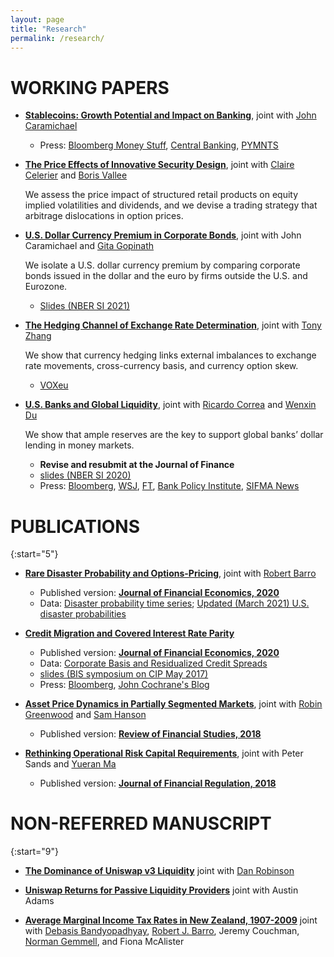 ```yaml
---
layout: page
title: "Research"
permalink: /research/
---
```


<!-- Papers completed during my 4 years of Ph.D. and 2 years as an economist at the Fed
 -->

<!-- To cite: bibtex -->
# WORKING PAPERS


* **[Stablecoins: Growth Potential and Impact on Banking](https://www.federalreserve.gov/econres/ifdp/stablecoins-growth-potential-and-impact-on-banking.htm)**, joint with [John Caramichael](http://johncaramichael.com/)
  - Press: [Bloomberg Money Stuff](https://www.bloomberg.com/opinion/articles/2022-02-01/hedge-funds-are-a-job-now), [Central Banking](https://www.centralbanking.com/fintech/crypto-assets/7928291/fed-paper-explores-stablecoins-impact-on-financial-system), [PYMNTS](https://www.pymnts.com/cryptocurrency/2022/fed-paper-finds-stablecoin-risks-are-manageable-and-come-with-rewards/)

* **[The Price Effects of Innovative Security Design](../papers/CLVProject_WP_v8.pdf)**, joint with [Claire Celerier](https://sites.google.com/view/clairecelerier/home) and [Boris Vallee](https://www.borisvallee.com/)

    We assess the price impact of structured retail products on equity implied volatilities and dividends, and we devise a trading strategy that arbitrage dislocations in option prices.

* **[U.S. Dollar Currency Premium in Corporate Bonds](http://conference.nber.org/conf_papers/f158214.pdf)**, joint with John Caramichael and [Gita Gopinath](https://scholar.harvard.edu/gopinath/home)

    We isolate a U.S. dollar currency premium by comparing corporate bonds issued in the dollar and the euro by firms outside the U.S. and Eurozone.
    - [Slides (NBER SI 2021)](https://conference.nber.org/conf_papers/f158214.slides.pdf)

* **[The Hedging Channel of Exchange Rate Determination](../papers/HedgingChannelofExchangeRate_Latest.pdf)**, joint with [Tony Zhang](https://sites.google.com/view/tzhang0/home?authuser=0)

    We show that currency hedging links external imbalances to exchange rate movements, cross-currency basis, and currency option skew.  
    - [VOXeu](https://voxeu.org/article/currency-hedging-exchange-rate-movement-and-dollar-swap-line-usage-during-covid-19)
   <!-- SR-SV[https://www.sr-sv.com/external-imbalances-and-fx-returns/] -->

* **[U.S. Banks and Global Liquidity](papers/US_Banks_Global_Liquidity.pdf)**, joint with [Ricardo Correa](https://sites.google.com/view/ricardocorrea/home) and [Wenxin Du](https://sites.google.com/site/wenxindu/)

    We show that ample reserves are the key to support global banks’ dollar lending in money markets.
    - **Revise and resubmit at the Journal of Finance**
    - [slides (NBER SI 2020)](https://conference.nber.org/conf_papers/f142383.slides.pdf)
    - Press: [Bloomberg](https://news.bloomberglaw.com/banking-law/how-regulations-shrinking-fed-balance-sheet-fueled-repo-mayhem), [WSJ](https://www.wsj.com/articles/how-the-worlds-dullest-market-quietly-created-a-synthetic-dollar-empire-11601031401), [FT](https://on.ft.com/33ydiMD), [Bank Policy Institute](https://bpi.com/notes-papers-presentations/bank-intermediation-in-financial-markets-under-stress/), [SIFMA News](https://www.sifma.org/resources/news/resolution-planning-for-large-international-banks-considerations-for-the-federal-reserve-and-the-fdic/)

# PUBLICATIONS

{:start="5"}
* **[Rare Disaster Probability and Options-Pricing](https://oconnell.fas.harvard.edu/files/gliao/files/rarediasteroptions.pdf)**, joint with [Robert Barro](https://scholar.harvard.edu/barro/home)
    - Published version: **[Journal of Financial Economics, 2020](https://doi.org/10.1016/j.jfineco.2020.10.001)**
    - Data: [Disaster probability time series](https://www.dropbox.com/s/5led0diefw1q7o0/disasterprobabilities.xlsx?dl=0); [Updated (March 2021) U.S. disaster probabilities](data/spx_disaster_prob_march2021update.csv)
    <!-- <p>&nbsp;</p> -->


* **[Credit Migration and Covered Interest Rate Parity](papers/CreditCIP_JFE.pdf)**
    - Published version: **[Journal of Financial Economics, 2020](https://doi.org/10.1016/j.jfineco.2020.06.002)**
    - Data: [Corporate Basis and Residualized Credit Spreads](http://bit.ly/CreditCIPData)
    - [slides (BIS symposium on CIP May 2017)](https://www.bis.org/events/bissymposium0517/symposium0517_12_pres.pdf)
    - Press: [Bloomberg](https://www.bloomberg.com/opinion/articles/2016-10-27/commissions-and-chatbots), [John Cochrane's Blog](https://johnhcochrane.blogspot.com/2017/03/covered-interest-parity.html)
    <!-- <p>&nbsp;</p> -->
* **[Asset Price Dynamics in Partially Segmented Markets](https://www.hbs.edu/ris/Publication%20Files/Asset%20Price%20Dynamics%20in%20Partially%20Segmented%20Markets_8aa188d2-3cf0-4190-9860-017aff413c6a.pdf)**, joint with [Robin Greenwood](https://www.hbs.edu/faculty/Pages/profile.aspx?facId=136446) and [Sam Hanson](https://www.hbs.edu/faculty/Pages/profile.aspx?facId=333598)
    - Published version: **[Review of Financial Studies, 2018](https://doi.org/10.1093/rfs/hhy048)**
* **[Rethinking Operational Risk Capital Requirements](https://academic.oup.com/jfr/advance-article/doi/10.1093/jfr/fjx009/4792987?guestAccessKey=d0072d99-69fa-4898-be75-05152c6a865b)**,  joint with Peter Sands and [Yueran Ma](https://voices.uchicago.edu/yueranma/)
  - Published version: **[Journal of Financial Regulation, 2018](https://academic.oup.com/jfr/advance-article/doi/10.1093/jfr/fjx009/4792987?guestAccessKey=d0072d99-69fa-4898-be75-05152c6a865b)**

# NON-REFERRED MANUSCRIPT
<!-- Older paper
 -->
{:start="9"}
* **[The Dominance of Uniswap v3 Liquidity](https://uniswap.org/TheDominanceofUniswapv3Liquidity.pdf)** joint with [Dan Robinson](https://www.paradigm.xyz/team/danrobinson)


* **[Uniswap Returns for Passive Liquidity Providers](https://uniswap.org/SuperiorReturnsForLiquidityProviders.pdf)** joint with Austin Adams

* **[Average Marginal Income Tax Rates in New Zealand, 1907-2009](https://papers.ssrn.com/sol3/papers.cfm?abstract_id=2199205)** joint with [Debasis Bandyopadhyay](https://www.business.auckland.ac.nz/people/dban008), [Robert J. Barro](https://scholar.harvard.edu/barro/home), Jeremy Couchman, [Norman Gemmell](https://www.wgtn.ac.nz/sacl/about/staff/norman-gemmell), and Fiona McAlister
